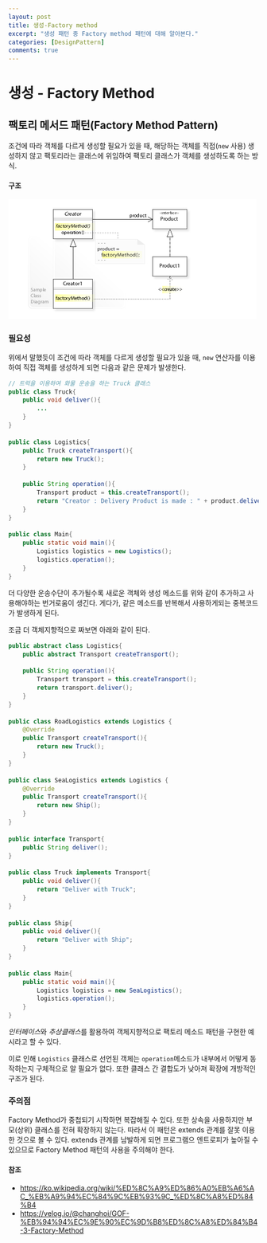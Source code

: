 ```yaml
---
layout: post
title: 생성-Factory method
excerpt: "생성 패턴 중 Factory method 패턴에 대해 알아본다."
categories: [DesignPattern]
comments: true
---
```


생성 - Factory Method
=========

## 팩토리 메서드 패턴(Factory Method Pattern)
조건에 따라 객체를 다르게 생성할 필요가 있을 때, 해당하는 객체를 직접(`new` 사용) 생성하지 않고 팩토리라는 클래스에 위임하여 팩토리 클래스가 객체를 생성하도록 하는 방식.

#### 구조
![](/img/Factory_Method_Pattern.jpg)

### 필요성
위에서 말했듯이 조건에 따라 객체를 다르게 생성할 필요가 있을 때, `new` 연산자를 이용하여 직접 객체를 생성하게 되면 다음과 같은 문제가 발생한다.

```java
// 트럭을 이용하여 화물 운송을 하는 Truck 클래스
public class Truck{
    public void deliver(){
        ...
    }
}

public class Logistics{
    public Truck createTransport(){
        return new Truck();
    }

    public String operation(){
        Transport product = this.createTransport();
        return "Creator : Delivery Product is made : " + product.delivery();
    }
}

public class Main{
    public static void main(){
        Logistics logistics = new Logistics();
        logistics.operation();
    }
}
```

더 다양한 운송수단이 추가될수록 새로운 객체와 생성 메소드를 위와 같이 추가하고 사용해야하는 번거로움이 생긴다. 게다가, 같은 메소드를 반복해서 사용하게되는 중복코드가 발생하게 된다.

조금 더 객체지향적으로 짜보면 아래와 같이 된다.

```java
public abstract class Logistics{
    public abstract Transport createTransport();

    public String operation(){
        Transport transport = this.createTransport();
        return transport.deliver();
    }
}

public class RoadLogistics extends Logistics {
    @Override
    public Transport createTransport(){
        return new Truck();
    }
}

public class SeaLogistics extends Logistics {
    @Override
    public Transport createTransport(){
        return new Ship();
    }
}

public interface Transport{
    public String deliver();
}

public class Truck implements Transport{
    public void deliver(){
        return "Deliver with Truck";
    }
}

public class Ship{
    public void deliver(){
        return "Deliver with Ship";
    }
}

public class Main{
    public static void main(){
        Logistics logistics = new SeaLogistics();
        logistics.operation();
    }
}
```

*인터페이스*와 *추상클래스*를 활용하여 객체지향적으로 팩토리 메소드 패턴을 구현한 예시라고 할 수 있다.

이로 인해 `Logistics` 클래스로 선언된 객체는 `operation`메소드가 내부에서 어떻게 동작하는지 구체적으로 알 필요가 없다.
또한 클래스 간 결합도가 낮아져 확장에 개방적인 구조가 된다.

### 주의점
Factory Method가 중첩되기 시작하면 복잡해질 수 있다. 또한 상속을 사용하지만 부모(상위) 클래스를 전혀 확장하지 않는다. 따라서 이 패턴은 extends 관계를 잘못 이용한 것으로 볼 수 있다. extends 관계를 남발하게 되면 프로그램으 엔트로피가 높아질 수 있으므로 Factory Method 패턴의 사용을 주의해야 한다.

#### 참조
- https://ko.wikipedia.org/wiki/%ED%8C%A9%ED%86%A0%EB%A6%AC_%EB%A9%94%EC%84%9C%EB%93%9C_%ED%8C%A8%ED%84%B4
- https://velog.io/@changhoi/GOF-%EB%94%94%EC%9E%90%EC%9D%B8%ED%8C%A8%ED%84%B4-3-Factory-Method
